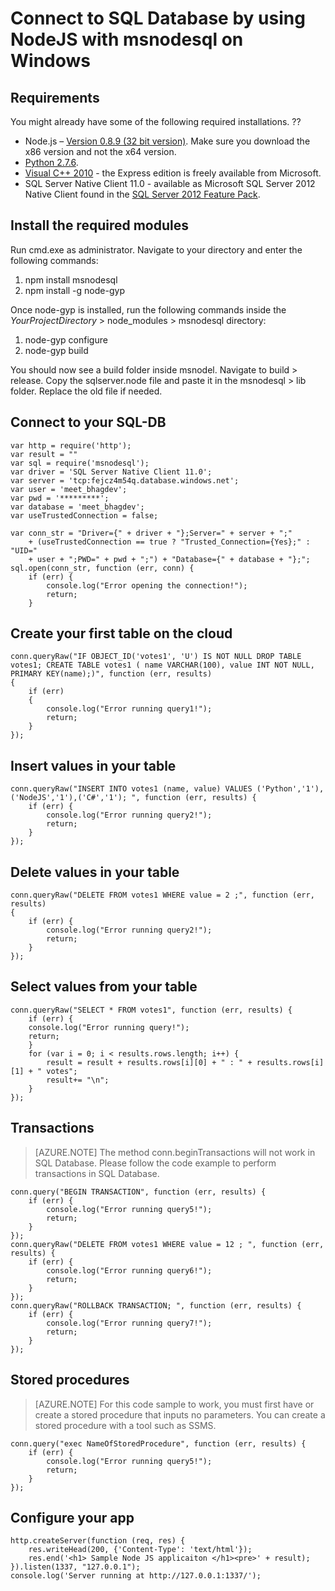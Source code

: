 <properties 
	pageTitle="Connect to SQL Database by using NodeJS with msnodesql on Windows" 
	description="Give a code sample you can use to connect to Azure SQL Database."
	services="sql-database" 
	documentationCenter="" 
	authors="meet-bhagdev" 
	manager="jeffreyg" 
	editor=""/>


<tags 
	ms.service="sql-database" 
	ms.workload="sql-database" 
	ms.tgt_pltfrm="na" 
	ms.devlang="nodejs" 
	ms.topic="article" 
	ms.date="04/13/2015" 
	ms.author="mebha"/>


# Connect to SQL Database by using NodeJS with msnodesql on Windows


## Requirements


You might already have some of the following required installations. ??


-  Node.js – [Version 0.8.9 (32 bit version)](http://blog.nodejs.org/2012/09/11/node-v0-8-9-stable/).  Make sure you download the x86 version and not the x64 version.
- [Python 2.7.6](https://www.python.org/download/releases/2.7.6/).
- [Visual C++ 2010](https://app.vssps.visualstudio.com/profile/review?download=true&family=VisualStudioCExpress&release=VisualStudio2010&type=web&slcid=0x409&context=eyJwZSI6MSwicGMiOjEsImljIjoxLCJhbyI6MCwiYW0iOjEsIm9wIjpudWxsLCJhZCI6bnVsbCwiZmEiOjAsImF1IjpudWxsLCJjdiI6OTY4OTg2MzU1LCJmcyI6MCwic3UiOjAsImVyIjoxfQ2) - the Express edition is freely available from Microsoft.
- SQL Server Native Client 11.0 - available as Microsoft SQL Server 2012 Native Client found in the [SQL Server 2012 Feature Pack](http://www.microsoft.com/en-us/download/details.aspx?id=29065).



## Install the required modules
Run cmd.exe as administrator. Navigate to your directory and enter the following commands:


1. npm install msnodesql
2. npm install -g node-gyp


Once node-gyp is installed, run the following commands inside the *YourProjectDirectory* > node_modules > msnodesql directory:


1. node-gyp configure 
2. node-gyp build


You should now see a build folder inside msnodel. Navigate to build > release. Copy the sqlserver.node file and paste it in the msnodesql > lib folder. Replace the old file if needed.


## Connect to your SQL-DB


	var http = require('http');
	var result = ""
	var sql = require('msnodesql');
	var driver = 'SQL Server Native Client 11.0';
	var server = 'tcp:fejcz4m54q.database.windows.net';
	var user = 'meet_bhagdev';
	var pwd = '*********';
	var database = 'meet_bhagdev';
	var useTrustedConnection = false;
	
	var conn_str = "Driver={" + driver + "};Server=" + server + ";"
		+ (useTrustedConnection == true ? "Trusted_Connection={Yes};" : "UID="
		+ user + ";PWD=" + pwd + ";") + "Database={" + database + "};";
	sql.open(conn_str, function (err, conn) {
		if (err) {
    		console.log("Error opening the connection!");
    		return;
		}


## Create your first table on the cloud


	conn.queryRaw("IF OBJECT_ID('votes1', 'U') IS NOT NULL DROP TABLE votes1; CREATE TABLE votes1 ( name VARCHAR(100), value INT NOT NULL, PRIMARY KEY(name);)", function (err, results) 
	{
		if (err) 
		{
			console.log("Error running query1!");
			return;
		}
	});


## Insert values in your table


	conn.queryRaw("INSERT INTO votes1 (name, value) VALUES ('Python','1'),('NodeJS','1'),('C#','1'); ", function (err, results) {
		if (err) {
			console.log("Error running query2!");
			return;
		}
	});


## Delete values in your table


	conn.queryRaw("DELETE FROM votes1 WHERE value = 2 ;", function (err, results)
	{
		if (err) {
			console.log("Error running query2!");
			return;
		}
	});


## Select values from your table


	conn.queryRaw("SELECT * FROM votes1", function (err, results) {
		if (err) {
		console.log("Error running query!");
		return;
		}
		for (var i = 0; i < results.rows.length; i++) {
			result = result + results.rows[i][0] + " : " + results.rows[i][1] + " votes";
			result+= "\n";
		}
	});


## Transactions


> [AZURE.NOTE] The method conn.beginTransactions will not work in SQL Database. Please follow the code example to perform transactions in SQL Database.


	conn.query("BEGIN TRANSACTION", function (err, results) {
		if (err) {
			console.log("Error running query5!");
			return;
		}
	});
	conn.queryRaw("DELETE FROM votes1 WHERE value = 12 ; ", function (err, results) {
		if (err) {
			console.log("Error running query6!");
			return;
		}
	});
	conn.queryRaw("ROLLBACK TRANSACTION; ", function (err, results) {
		if (err) {
			console.log("Error running query7!");
			return;
		}
	});


## Stored procedures


> [AZURE.NOTE] For this code sample to work, you must first have or create a stored procedure that inputs no parameters. You can create a stored procedure with a tool such as SSMS.


	conn.query("exec NameOfStoredProcedure", function (err, results) {
		if (err) {
			console.log("Error running query5!");
			return;
		}
	});


## Configure your app


	http.createServer(function (req, res) {
		res.writeHead(200, {'Content-Type': 'text/html'});
		res.end('<h1> Sample Node JS applicaiton </h1><pre>' + result);
	}).listen(1337, "127.0.0.1");
	console.log('Server running at http://127.0.0.1:1337/');

